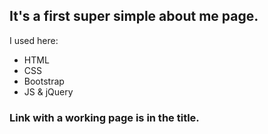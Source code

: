## It's a first super simple about me page.
I used here:
* HTML
* CSS
* Bootstrap
* JS & jQuery

### Link with a working page is in the title.